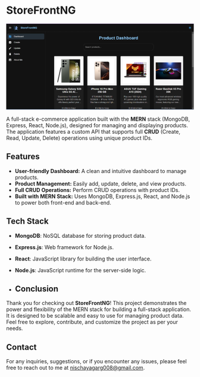 # StoreFrontNG

![StoreFrontNG Banner](./banner.png)

A full-stack e-commerce application built with the **MERN** stack (MongoDB, Express, React, Node.js), designed for managing and displaying products. The application features a custom API that supports full **CRUD** (Create, Read, Update, Delete) operations using unique product IDs.

## Features

- **User-friendly Dashboard:** A clean and intuitive dashboard to manage products.
- **Product Management:** Easily add, update, delete, and view products.
- **Full CRUD Operations:** Perform CRUD operations with product IDs.
- **Built with MERN Stack:** Uses MongoDB, Express.js, React, and Node.js to power both front-end and back-end.

## Tech Stack

- **MongoDB**: NoSQL database for storing product data.
- **Express.js**: Web framework for Node.js.
- **React**: JavaScript library for building the user interface.
- **Node.js**: JavaScript runtime for the server-side logic.

- ## Conclusion

Thank you for checking out **StoreFrontNG**! This project demonstrates the power and flexibility of the MERN stack for building a full-stack application. It is designed to be scalable and easy to use for managing product data. Feel free to explore, contribute, and customize the project as per your needs.

## Contact

For any inquiries, suggestions, or if you encounter any issues, please feel free to reach out to me at [nischayagarg008@gmail.com](mailto:nischayagarg008@gmail.com).
